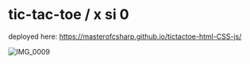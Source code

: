# tic-tac-toe / x si 0

deployed here: https://masterofcsharp.github.io/tictactoe-html-CSS-js/

![IMG_0009](https://github.com/masterofcsharp/tictactoe-html-CSS-js/assets/109514731/cf50e21c-5d1d-4b8c-90c9-9c3d024b0f53)
